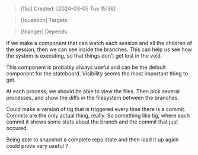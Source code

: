 
>[!tip] Created: [2024-03-05 Tue 15:36]

>[!question] Targets: 

>[!danger] Depends: 

If we make a component that can watch each session and all the children of the session, then we can see inside the branches.
This can help us see how the system is executing, so that things don't get lost in the void.

This component is probably always useful and can be the default component for the stateboard.  Visibility seems the most important thing to get.

At each process, we should be able to view the files.
Then pick several processes, and show the diffs in the filesystem between the branches.

Could make a version of tig that is triggered every time there is a commit.
Commits are the only actual thing, really.
So something like tig, where each commit it shows some stats about the branch and the commit that just occured.

Being able to snapshot a complete repo state and then load it up again could prove very useful ?